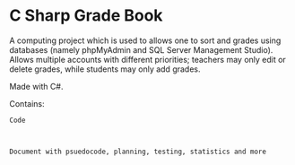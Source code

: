 # C Sharp Grade Book
A computing project which is used to allows one to sort and grades using databases (namely phpMyAdmin and SQL Server Management Studio).
Allows multiple accounts with different priorities; teachers may only edit or delete grades, while students may only add grades.

Made with C#.




Contains:
	

	Code
  
  
   
  	Document with psuedocode, planning, testing, statistics and more


